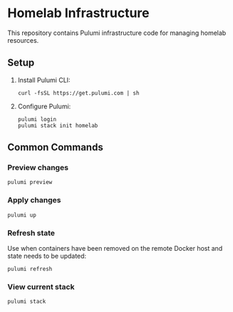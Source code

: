 # Homelab Infrastructure

This repository contains Pulumi infrastructure code for managing homelab resources.

## Setup

1. Install Pulumi CLI:
    ```fish
    curl -fsSL https://get.pulumi.com | sh
    ```

3. Configure Pulumi:
    ```fish
    pulumi login
    pulumi stack init homelab
    ```

## Common Commands

### Preview changes
```fish
pulumi preview
```

### Apply changes
```fish
pulumi up
```

### Refresh state
Use when containers have been removed on the remote Docker host and state needs to be updated:
```fish
pulumi refresh
```

### View current stack
```fish
pulumi stack
```